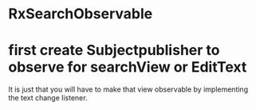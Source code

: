 # RxSearchObservable

# first create Subjectpublisher to observe for searchView or EditText 
It is just that you will have to make that view observable by implementing the text change listener.

